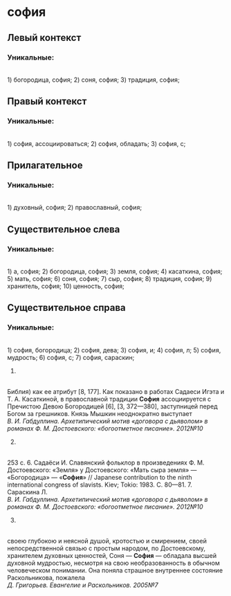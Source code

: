 # софия
## Левый контекст

### Уникальные:
<br>1) богородица, софия; 2) соня, софия; 3) традиция, софия; 

## Правый контекст

### Уникальные:
<br>1) софия, ассоциироваться; 2) софия, обладать; 3) софия, с; 

## Прилагательное

### Уникальные:
<br>1) духовный, софия; 2) православный, софия; 

## Существительное слева

### Уникальные:
<br>1) а, софия; 2) богородица, софия; 3) земля, софия; 4) касаткина, софия; 5) мать, софия; 6) соня, софия; 7) сыр, софия; 8) традиция, софия; 9) хранитель, софия; 10) ценность, софия; 

## Существительное справа

### Уникальные:
<br>1) софия, богородица; 2) софия, дева; 3) софия, и; 4) софия, л; 5) софия, мудрость; 6) софия, с; 7) софия, сараскин; 


1.
<br>Библия) как ее атрибут [8, 177]. Как показано в работах Садаеси Игэта
    и Т. А. Касаткиной, в православной традиции **София** ассоциируется с
    Пречистою Девою Богородицей [6], [3, 372—380], заступницей перед Богом
    за грешников.
    Князь Мышкин неоднократно выступает
<br> *В. И. Габдуллина. Архетипический мотив «договора с дьяволом» в романах Ф. М. Достоевского: «богоотметное писание». 2012№10* 

2.
<br>253 c.
  6.  Садаёси И. Славянский фольклор в произведениях Ф. М. Достоевского:
    «Земля» у Достоевского: «Мать сыра земля» — «Богородица» — «**София**» //
    Japanese contribution to the ninth international congress of
    slavists. Kiev; Tokio: 1983. С. 80—81.
  7.  Сараскина Л. 
<br> *В. И. Габдуллина. Архетипический мотив «договора с дьяволом» в романах Ф. М. Достоевского: «богоотметное писание». 2012№10* 

3.
<br>своею глубокою и неясной душой, кротостью и
  смирением, своей непосредственной связью с простым народом, по
  Достоевскому, хранителем духовных ценностей, Соня — **София** — обладала
  высшей духовной мудростью, несмотря на свою необразованность в обычном
  человеческом понимании.
  Она поняла страшное внутреннее состояние Раскольникова, пожалела 
<br> *Д. Григорьев. Евангелие и Раскольников. 2005№7* 

